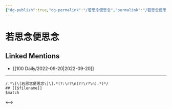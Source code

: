 ```yaml
---
{"dg-publish":true,"dg-permalink":"/若思念便思念","permalink":"/若思念便思念/"}
---
```


# 若思念便思念

## Linked Mentions
- [[100 Daily/2022-09-20\|2022-09-20]]


---

```expander
/.*\[\[若思念便思念\]\].*(?:\r?\n(?!\r?\n).*)*/
## [[$filename]]
$match
```

<-->